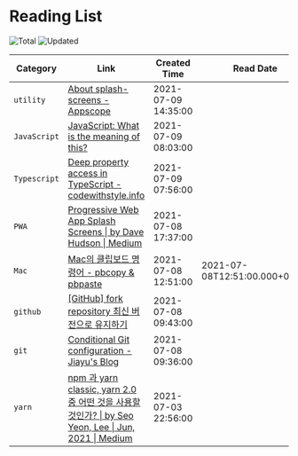 # Reading List

![Total](https://img.shields.io/badge/Total-8-green.svg)
![Updated](https://img.shields.io/badge/Updated-2021--07--12-blue.svg)

| Category     | Link                                                                                                                                                                                                                                                                                        | Created Time        | Read Date                     | Memo |
| ------------ | ------------------------------------------------------------------------------------------------------------------------------------------------------------------------------------------------------------------------------------------------------------------------------------------- | ------------------- | ----------------------------- | ---- |
| `utility`    | [About splash-screens - Appscope](https://appsco.pe/developer/splash-screens)                                                                                                                                                                                                               | 2021-07-09 14:35:00 |                               |      |
| `JavaScript` | [JavaScript: What is the meaning of this?](https://web.dev/javascript-this/)                                                                                                                                                                                                                | 2021-07-09 08:03:00 |                               |      |
| `Typescript` | [Deep property access in TypeScript - codewithstyle.info](https://codewithstyle.info/Deep-property-access-in-TypeScript/)                                                                                                                                                                   | 2021-07-09 07:56:00 |                               |      |
| `PWA`        | [Progressive Web App Splash Screens \| by Dave Hudson \| Medium](https://medium.com/@applification/progressive-web-app-splash-screens-80340b45d210)                                                                                                                                         | 2021-07-08 17:37:00 |                               |      |
| `Mac`        | [Mac의 클립보드 명령어 - pbcopy & pbpaste](https://jojoldu.tistory.com/466)                                                                                                                                                                                                                 | 2021-07-08 12:51:00 | 2021-07-08T12:51:00.000+09:00 |      |
| `github`     | [[GitHub] fork repository 최신 버전으로 유지하기](https://jybaek.tistory.com/775)                                                                                                                                                                                                           | 2021-07-08 09:43:00 |                               |      |
| `git`        | [Conditional Git configuration - Jiayu's Blog](https://blog.jiayu.co/2019/02/conditional-git-configuration/)                                                                                                                                                                                | 2021-07-08 09:36:00 |                               |      |
| `yarn`       | [npm 과 yarn classic, yarn 2.0 중 어떤 것을 사용할 것인가? \| by Seo Yeon, Lee \| Jun, 2021 \| Medium](https://iamssen.medium.com/npm-%EA%B3%BC-yarn-classic-yarn-2-0-%EC%A4%91-%EC%96%B4%EB%96%A4-%EA%B2%83%EC%9D%84-%EC%82%AC%EC%9A%A9%ED%95%A0-%EA%B2%83%EC%9D%B8%EA%B0%80-879ab44a3373) | 2021-07-03 22:56:00 |                               |      |
